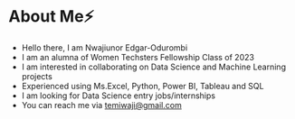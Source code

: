 # About Me:zap:

- Hello there, I am Nwajiunor Edgar-Odurombi
- I am an alumna of Women Techsters Fellowship Class of 2023
- I am interested in collaborating on Data Science and Machine Learning projects
- Experienced using Ms.Excel, Python, Power BI, Tableau and SQL
- I am looking for Data Science entry jobs/internships
- You can reach me via temiwaji@gmail.com
